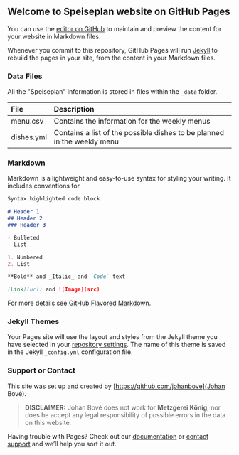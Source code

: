 ## Welcome to Speiseplan website on GitHub Pages

You can use the [editor on GitHub](https://github.com/MetzgereiKonigDusseldorf/site/edit/master/README.md) to maintain and preview the content for your website in Markdown files.

Whenever you commit to this repository, GitHub Pages will run [Jekyll](https://jekyllrb.com/) to rebuild the pages in your site, from the content in your Markdown files.

### Data Files

All the "Speiseplan" information is stored in files within the `_data` folder.

|File|Description|
|:---|:----------|
|menu.csv|Contains the information for the weekly menus|
|dishes.yml|Contains a list of the possible dishes to be planned in the weekly menu|

### Markdown

Markdown is a lightweight and easy-to-use syntax for styling your writing. It includes conventions for

```markdown
Syntax highlighted code block

# Header 1
## Header 2
### Header 3

- Bulleted
- List

1. Numbered
2. List

**Bold** and _Italic_ and `Code` text

[Link](url) and ![Image](src)
```

For more details see [GitHub Flavored Markdown](https://guides.github.com/features/mastering-markdown/).

### Jekyll Themes

Your Pages site will use the layout and styles from the Jekyll theme you have selected in your [repository settings](https://github.com/MetzgereiKonigDusseldorf/site/settings). The name of this theme is saved in the Jekyll `_config.yml` configuration file.

### Support or Contact

This site was set up and created by [https://github.com/johanbove](Johan Bové).

> **DISCLAIMER:** Johan Bové does not work for **Metzgerei König**, nor does he accept any legal responsibility of possible errors in the data on this website.

Having trouble with Pages? Check out our [documentation](https://help.github.com/categories/github-pages-basics/) or [contact support](https://github.com/contact) and we’ll help you sort it out.
